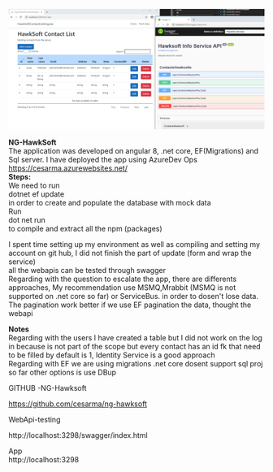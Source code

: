 ![alt text](https://github.com/cesarma/ng-hawksoft/blob/master/HawkSoftContactListAngular/Capture01.PNG?raw=true)

<b>NG-HawkSoft</b> <br/>
The application was developed on angular 8, .net core, EF(Migrations) and Sql server.
I have deployed the app using AzureDev Ops
<a href='https://cesarma.azurewebsites.net/' target="_blank">https://cesarma.azurewebsites.net/</a>
<br/>
<b>Steps:</b><br/>
We need to run <br/>
dotnet ef update<br/>
in order to create and populate the database with mock data
<br/>
Run<br/>
dot net run 
<br/>to compile and extract all the npm (packages)

I spent time setting up my environment as well as compiling and setting my account on git hub, I did not finish the part of update (form and wrap the service)
<br/>
all the webapis can be tested through swagger
<br/>
Regarding with the question to escalate the app, there are differents approaches, My recommendation use MSMQ,Mrabbit (MSMQ  is not supported on .net core so far)  or ServiceBus. in order to dosen't lose data.
<br/>
The pagination work better if we use EF pagination the data, thought the webapi

<b>Notes</b>
<br/>
Regarding with the users I have created a table but I did not work on the log in because is not part of the scope but every contact has an id fk that need to be filled by default is 1,
Identity Service is a good approach<br/>
Regarding with EF we are using migrations .net core dosent support  sql proj so far other options is use DBup

GITHUB -NG-Hawksoft<br/>

https://github.com/cesarma/ng-hawksoft


WebApi-testing<br/>

http://localhost:3298/swagger/index.html

App<br/>
http://localhost:3298


